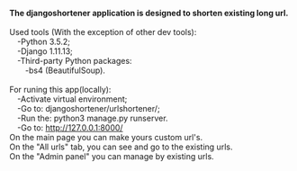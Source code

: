 <strong>The djangoshortener application is designed to shorten existing long url.</strong></br></br>
Used tools (With the exception of other dev tools):</br>
  &emsp;-Python 3.5.2;</br>
  &emsp;-Django 1.11.13;</br>
  &emsp;-Third-party Python packages:</br>
    &emsp;&emsp;-bs4 (BeautifulSoup).</br></br>
For runing this app(locally):</br>
  &emsp;-Activate virtual environment;</br>
  &emsp;-Go to: djangoshortener/urlshortener/;</br>
  &emsp;-Run the: python3 manage.py runserver.</br>
  &emsp;-Go to: http://127.0.0.1:8000/</br>
On the main page you can make yours custom url's.</br>
On the "All urls" tab, you can see and go to the existing urls.</br>
On the "Admin panel" you can manage by existing urls.</br>
